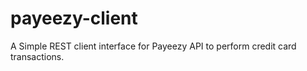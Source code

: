 # payeezy-client
A Simple REST client interface for Payeezy API
to perform credit card transactions.
